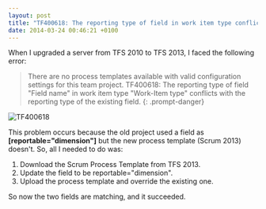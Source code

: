 ```yaml
---
layout: post
title: "TF400618: The reporting type of field in work item type conflicts with the reporting type of the existing field."
date: 2014-03-24 00:46:21 +0100
---
```


When I upgraded a server from TFS 2010 to TFS 2013, I faced the following error: 

>There are no process templates available with valid configuration settings for this team project.
TF400618: The reporting type of field "Field name" in work item type "Work-Item type" conflicts with the reporting type of the existing field.
{: .prompt-danger}

![TF400618](/assets/img/2014/03/tf400618.png)

This problem occurs because the old project used a field as **[reportable="dimension"]** but the new process template (Scrum 2013) doesn't. So, all I needed to do was:

1. Download the Scrum Process Template from TFS 2013.
2. Update the field to be reportable="dimension".
3. Upload the process template and override the existing one.

So now the two fields are matching, and it succeeded.
